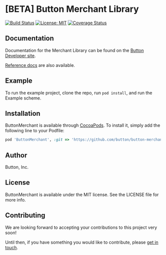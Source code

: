 # [BETA] Button Merchant Library
[![Build Status](https://travis-ci.com/button/button-merchant-ios.svg?token=8JzszbFQzEAxm2tqrxeg&branch=master)](https://travis-ci.com/button/button-merchant-ios)
[![License: MIT](https://img.shields.io/badge/License-MIT-yellow.svg)](https://opensource.org/licenses/MIT)
[![Coverage Status](https://coveralls.io/repos/github/button/button-merchant-ios-private/badge.svg?t=Nu4idN)](https://coveralls.io/github/button/button-merchant-ios-private)
<!-- [![Version](https://img.shields.io/cocoapods/v/ButtonMerchant.svg?style=flat)](http://cocoapods.org/pods/ButtonMerchant)
[![Platform](https://img.shields.io/cocoapods/p/ButtonMerchant.svg?style=flat)](http://cocoapods.org/pods/ButtonMerchant) -->


## Documentation
Documentation for the Merchant Library can be found on the [Button Developer site](https://developer.usebutton.com/guides/merchants/ios/open-source-merchant-library).

[Reference docs](http://building.usebutton.com/button-merchant-ios/latest/) are also available.

## Example

To run the example project, clone the repo, run `pod install`, and run the Example scheme.

## Installation

ButtonMerchant is available through [CocoaPods](http://cocoapods.org). To install
it, simply add the following line to your Podfile:

```ruby
pod 'ButtonMerchant', :git => 'https://github.com/button/button-merchant-ios.git', :tag => '0.1.0-beta3'
```

## Author

Button, Inc.

## License

ButtonMerchant is available under the MIT license. See the LICENSE file for more info.

## Contributing

We are looking forward to accepting your contributions to this project very soon!

Until then, if you have something you would like to contribute, please [get in touch](opensource@usebutton.com).
